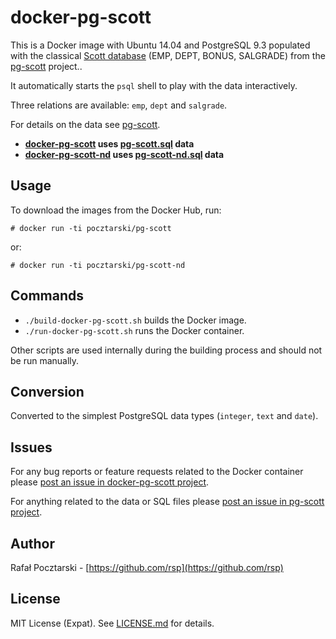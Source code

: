 docker-pg-scott
===============

This is a Docker image with Ubuntu 14.04 and PostgreSQL 9.3 populated with the classical [Scott database](http://www.orafaq.com/wiki/SCOTT) (EMP, DEPT, BONUS, SALGRADE) from the [pg-scott](https://github.com/rsp/pg-scott) project..

It automatically starts the `psql` shell to play with the data interactively.

Three relations are available: `emp`, `dept` and `salgrade`.

For details on the data see [pg-scott](https://github.com/rsp/pg-scott).

* **[docker-pg-scott](https://github.com/rsp/docker-pg-scott) uses [pg-scott.sql](https://github.com/rsp/pg-scott#pg-scottsql) data**
* **[docker-pg-scott-nd](https://github.com/rsp/docker-pg-scott-nd) uses [pg-scott-nd.sql](https://github.com/rsp/pg-scott#pg-scott-ndsql) data**

Usage
-----
To download the images from the Docker Hub, run:
```
# docker run -ti pocztarski/pg-scott
```
or:
```
# docker run -ti pocztarski/pg-scott-nd
```

Commands
--------
* `./build-docker-pg-scott.sh` builds the Docker image.
* `./run-docker-pg-scott.sh` runs the Docker container.

Other scripts are used internally during the building process and should not be run manually.

Conversion
----------
Converted to the simplest PostgreSQL data types (`integer`, `text` and `date`).

Issues
------
For any bug reports or feature requests related to the Docker container
please [post an issue in docker-pg-scott project](https://github.com/rsp/docker-pg-scott/issues).

For anything related to the data or SQL files
please [post an issue in pg-scott project](https://github.com/rsp/docker-pg-scott/issues).

Author
------
Rafał Pocztarski - [https://github.com/rsp](https://github.com/rsp)

License
-------
MIT License (Expat). See [LICENSE.md](LICENSE.md) for details.
